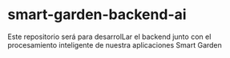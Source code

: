 # smart-garden-backend-ai
Este repositorio será para desarrolLar el backend junto con el procesamiento inteligente de nuestra aplicaciones Smart Garden

